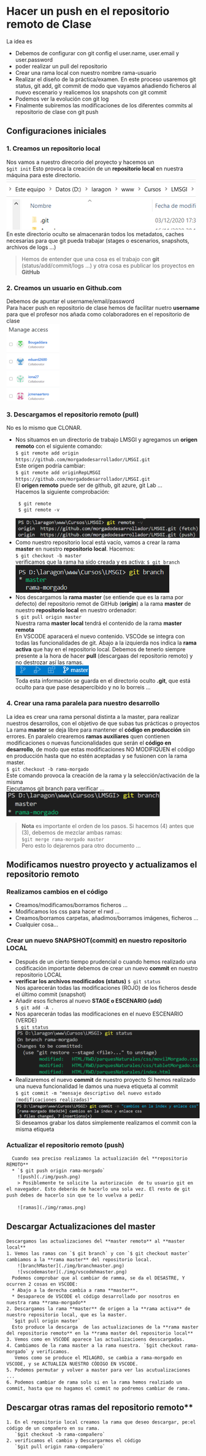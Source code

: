# Hacer un push en el repositorio remoto de Clase
La idea es 
* Debemos de configurar con git config el user.name, user.email y user.password
* poder realizar un pull del repositorio
* Crear una rama local con nuestro nombre rama-usuario
* Realizar el diseño de la práctica/examen. En este proceso usaremos git status, git add, git commit de modo que vayamos añadiendo ficheros al nuevo escenario y realicemos los snapshots con git commit
* Podemos ver la evolución con git log
* Finalmente subiremos las modificaciones de los diferentes commits al repositorio de clase con git push
## Configuraciones iniciales
  ### 1. Creamos un repositorio local
   Nos vamos a nuestro direcorio del proyecto y hacemos un  
   `$git init` Esto provoca la creación de un **repositorio local** en nuestra máquina para este directorio.
   ![gitinit](./img/gitinit.png)  
   En este directorio oculto se almacenarán todos los metadatos, caches necesarias para que git pueda trabajar (stages o escenarios, snapshots, archivos de logs ...)  
   > Hemos de entender que una cosa es el trabajo con **git** (status/add/commit/logs ...) y otra cosa es publicar los proyectos en **GitHub**  
  ### 2. Creamos un usuario en Github.com 
   Debemos de apuntar el username/email/password  
   Para hacer push en repositorio de clase hemos de facilitar nuetro **username** para que el profesor nos añada como colaboradores en el repositorio de clase  
    ![colaboradores](./img/colaboradores.png)
  ### 3. Descargamos el repositorio remoto (pull)  
   No es lo mismo que CLONAR. 
   * Nos situamos en un directorio de trabajo LMSGI y agregamos un **origen remoto** con el siguiente comando:  
   `$ git remote add origin https://github.com/morgadodesarrollador/LMSGI.git`  
   Este origen podría cambiar:  
   `$ git remote add originRepLMSGI https://github.com/morgadodesarrollador/LMSGI.git`  
   El  **origen remoto** puede ser de github, git azure, git Lab ...   
   Hacemos la siguiente comprobación:  
     ```
      $ git remote  
      $ git remote -v
     ``` 
     ![remote](./img/remote.png)
   * Como nuestro repositorio local está vacío, vamos a crear la rama **master** en nuestro **repositorio local**. Hacemos:  
    `$ git checkout -b master`  
    verificamos que la rama ha sido creada y es activa: 
     `$ git branch`  
      ![remote](./img/brachmaster.png)
   * Nos descargamos la **rama master** (se entiende que es la rama por defecto) del repositorio remot de GitHub (**origin**) a la rama **master** de nuestro **repositorio local** en nuestro ordenador:  
    `$ git pull origin master`  
    Nuestra rama **master local** tendrá el contenido de la rama **master remota**  
    En VSCODE aparacerá el nuevo contenido. VSCOde se integra con todas las funcionalidades de git. Abajo a la izquierda nos indica la **rama activa** que hay en el repositorio local. Debemos de tenerlo siempre presente a la hora de hacer **pull** (descargaas del repositorio remoto) y no destrozar así las ramas.  
    ![vscodemaster](./img/vscodemaster.png)  
    Toda esta información se guarda en el directorio oculto **.git**, que está oculto para que pase desapercibido y no lo borreis ...  
  ### 4. Crear una rama paralela para nuestro desarrollo  
  La idea es crear una rama personal distinta a la master, para realizar nuestros desarrollos, con el objetivo de que subas tus prácticas o proyectos  
  La rama **master** se deja libre para mantener el **código en producción** sin errores.
  En paralelo crearemos **ramas auxiliares** quen contienen modificaciones o nuevas funcionalidades que serán el **código en desarrollo**, de modo que estas modificaciones NO MODIFIQUEN el código en producción hasta que no estén aceptadas y se fusionen con la rama master.  
  `$ git checkout -b rama-morgado`  
  Este comando provoca la creación de la rama y la selección/activación de la misma   
  Ejecutamos git branch para verificar ...  
  ![brach](./img/branh.png)  
  > **Nota** es importante el orden de los pasos. Si hacemos (4) antes que (3), debemos de mezclar ambas ramas:  
    `$git merge rama-morgado master`  
    Pero esto lo dejaremos para otro documento ...
## Modificamos nuestro proyecto y actualizamos el repositorio remoto 
   ### Realizamos cambios en el código  
  * Creamos/modificamos/borramos ficheros ...
  * Modificamos los css para hacer el rwd ...
  * Creamos/borramos carpetas, añadimos/borramos imágenes, ficheros ...
  * Cualquier cosa...
   ### Crear un nuevo SNAPSHOT(commit) en nuestro repositorio LOCAL
  * Después de un cierto tiempo prudencial o cuando hemos realizado una codificación importante debemos de  crear un nuevo **commit** en nuestro repositorio LOCAL  
  * **verificar los archivos modificados (status)**
    `$ git status`  
    Nos aparecerán todas las modificaciones (ROJO) de los ficheros desde el último commit (snapshot)  
  * Añadir esos ficheros al nuevo **STAGE o ESCENARIO (add)**  
    `$ git add -A .`
  * Nos aparecerán todas las modificaciones en el nuevo ESCENARIO (VERDE)  
    `$ git status`  
    ![statusOK](./img/statusOK.png)
  * Realizaremos el nuevo **commit** de nuestro proyecto
    Si hemos realizado una nueva funcionalidad le damos una nueva etiqueta al commit  
    `$ git commit -m "mensaje descriptivo del nuevo estado (modificaciones realizadas)"`    
    ![commit](./img/commit.png)  
    Si deseamos grabar los datos simplemente realizamos el commit con la misma etiqueta
   ### Actualizar el repositorio remoto (push)
      Cuando sea preciso realizamos la actualización del **repositorio REMOTO**  
      * `$ git push origin rama-morgado`  
        ![push](./img/push.png)  
        > Posiblemente te solicite la autorización  de tu usuario git en el navegador. Esto deberás de hacerlo una sola vez. El resto de git push debes de hacerlo sin que te lo vuelva a pedir   
        
        ![ramas](./img/ramas.png)  
## Descargar Actualizaciones del master 
    Descargamos las actualizaciones del **master remoto** al **master local**  
    1. Vemos las ramas con `$ git branch` y con `$ git checkout master` cambiamos a la **rama master** del repositorio local.  
        ![branchMaster](./img/branchmaster.png)  
        ![vscodemaster](./img/vscodehmaster.png)  
      Podemos comprobar que al cambiar de ramma, se da el DESASTRE, Y ocurren 2 cosas en VSCODE:  
      * Abajo a la derecha cambia a rama **master**.
      * Desaparece de VSCODE el código desarrollado por nosotros en nuestra rama **rama-morgado**
    2. Descargamos la rama **master** de origen a la **rama activa** de nuestro repositorio local, que es la master.  
      `$git pull origin master`  
      Esto produce la descarga  de las actualizaciones de la **rama master del repositorio remoto** en la **rama master del repositorio local**  
    3. Vemos como en VSCODE aparece las actualizacioens desscargadas. 
    4. Cambiamos de la rama master a la rama nuestra. `$git checkout rama-morgado` y verificamos.
       Vemos como se produce el MILAGRO, se cambia a rama-morgado en VSCODE, y se ACTUALIZA NUESTRO CÓDIGO EN VSCODE.
    5. Podemos permutar y volver a master para ver las acutualizaciones ...
    6. Podemos cambiar de rama solo si en la rama hemos realziado un commit, hasta que no hagamos el commit no podremos cambiar de rama.
## Descargar otras ramas del repositorio remoto** 
    1. En el repositorio local creamos la rama que deseo descargar, pe:el código de un compañero en su rama.  
       `$git checkout -b rama-compañero`  
    2. verificamos el cambio y Descargarmos el código
       `$git pull origin rama-compañero`